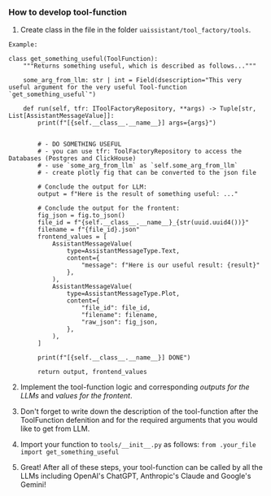 ### How to develop tool-function

1. Create class in the file in the folder `uaissistant/tool_factory/tools`.

```
Example:

class get_something_useful(ToolFunction):
    """Returns something useful, which is described as follows..."""

    some_arg_from_llm: str | int = Field(dsescription="This very useful argument for the very useful Tool-function `get_something_useful`")

    def run(self, tfr: IToolFactoryRepository, **args) -> Tuple[str, List[AssistantMessageValue]]:
        print(f"[{self.__class__.__name__}] args={args}")


        # - DO SOMETHING USEFUL
        # - you can use tfr: ToolFactoryRepository to access the Databases (Postgres and ClickHouse)
        # - use `some_arg_from_llm` as `self.some_arg_from_llm`
        # - create plotly fig that can be converted to the json file

        # Conclude the output for LLM:
        output = f"Here is the result of something useful: ..."

        # Conclude the output for the frontent:
        fig_json = fig.to_json()
        file_id = f"{self.__class__.__name__}_{str(uuid.uuid4())}"
        filename = f"{file_id}.json"
        frontend_values = [
            AssistantMessageValue(
                type=AssistantMessageType.Text,
                content={
                    "message": f"Here is our useful result: {result}"
                },
            ),
            AssistantMessageValue(
                type=AssistantMessageType.Plot,
                content={
                    "file_id": file_id,
                    "filename": filename,
                    "raw_json": fig_json,
                },
            ),
        ]

        print(f"[{self.__class__.__name__}] DONE")

        return output, frontend_values
```

2. Implement the tool-function logic and corresponding _outputs for the LLMs_ and _values for the frontent_.

3. Don't forget to write down the description of the tool-function after the ToolFunction defenition and for the required arguments that you would like to get from LLM.

4. Import your function to `tools/__init__.py` as follows: `from .your_file import get_something_useful`

5. Great! After all of these steps, your tool-function can be called by all the LLMs including OpenAI's ChatGPT, Anthropic's Claude and Google's Gemini!
